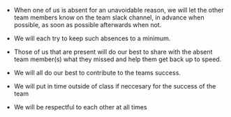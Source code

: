 
* When one of us is absent for an unavoidable reason, we will let the other team members know on the team slack channel, in advance when possible, as soon as possible afterwards when not.

* We will each try to keep such absences to a minimum.

* Those of us that are present will do our best to share with the absent team member(s) what they missed and help them get back up to speed.

* We will all do our best to contribute to the teams success.

* We will put in time outside of class if neccesary for the success of the team

* We will be respectful to each other at all times
